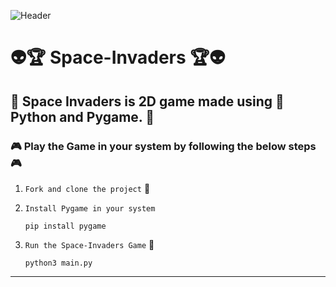 ![Header](./assets/images/demo.gif)

# :alien::trophy: Space-Invaders :trophy::alien:

## :space_invader: Space Invaders is 2D game made using :snake: Python and Pygame. :space_invader:

### :video_game: **Play the Game in your system by following the below steps** :video_game:

1. `Fork and clone the project`  :fork_and_knife: 
2. `Install Pygame in your system`

       pip install pygame
3. `Run the Space-Invaders Game` :rocket:

       python3 main.py
       
---
